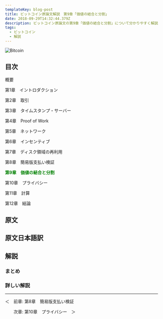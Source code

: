 ```yaml
---
templateKey: blog-post
title: ビットコイン原論文解説　第9章「価値の結合と分割」
date: 2018-09-29T14:32:44.379Z
description: ビットコイン原論文の第9章「価値の結合と分割」について分かりやすく解説します。
tags:
  - ビットコイン
  - 解説
---
```

![Bitcoin](/img/bitcoin-header.jpg)

## 目次

概要

第1章　イントロダクション

第2章　取引

第3章　タイムスタンプ・サーバー

第4章　Proof of Work

第5章　ネットワーク

第6章　インセンティブ

第7章　ディスク領域の再利用

第8章　簡易版支払い検証

**<font color="Green">第9章　価値の結合と分割</font>**

第10章　プライバシー

第11章　計算

第12章　結論

## 原文

## 原文日本語訳

## 解説

### まとめ

### 詳しい解説

<hr>
＜　前章: 第8章　簡易版支払い検証

　　次章: 第10章　プライバシー　＞
